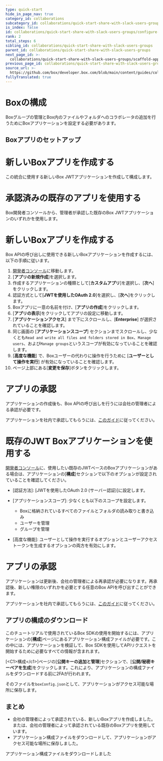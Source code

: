 ```yaml
---
type: quick-start
hide_in_page_nav: true
category_id: collaborations
subcategory_id: collaborations/quick-start-share-with-slack-users-groups
is_index: false
id: collaborations/quick-start-share-with-slack-users-groups/configure-box
rank: 2
total_steps: 6
sibling_id: collaborations/quick-start-share-with-slack-users-groups
parent_id: collaborations/quick-start-share-with-slack-users-groups
next_page_id: >-
  collaborations/quick-start-share-with-slack-users-groups/scaffold-application-code
previous_page_id: collaborations/quick-start-share-with-slack-users-groups/configure-slack
source_url: >-
  https://github.com/box/developer.box.com/blob/main/content/guides/collaborations/quick-start-share-with-slack-users-groups/2-configure-box.md
fullyTranslated: true
---
```

# Boxの構成

Boxグループの管理とBox内のファイルやフォルダへのコラボレータの追加を行うためにBoxアプリケーションを設定する必要があります。

## Boxアプリのセットアップ

<Grid columns="2">

<Choose option="box.app_type" value="create_new" color="blue">

# 新しいBoxアプリを作成する

この統合に使用する新しいBox JWTアプリケーションを作成して構成します。

</Choose>

<Choose option="box.app_type" value="use_own" color="blue">

# 承認済みの既存のアプリを使用する

Box開発者コンソールから、管理者が承認した既存のBox JWTアプリケーションのいずれかを使用します。

</Choose>

</Grid>

<Choice option="box.app_type" value="create_new" color="none">

# 新しいBoxアプリを作成する

Box APIの呼び出しに使用できる新しいBoxアプリケーションを作成するには、以下の手順に従います。

1. [開発者コンソール][devconsole]に移動します。
2. \[**アプリの新規作成**]を選択します。
3. 作成するアプリケーションの種類として\[**カスタムアプリ**]を選択し、\[**次へ**]をクリックします。
4. 認証方式として\[**JWTを使用したOAuth 2.0**]を選択し、\[**次へ**]をクリックします。
5. Boxアプリに一意の名前を付け、\[**アプリの作成**]をクリックします。
6. \[**アプリの表示**]をクリックしてアプリの設定に移動します。
7. \[**アプリケーションアクセス**] まで下にスクロールし、\[**Enterprise**] が選択されていることを確認します。
8. 同じ画面の \[**アプリケーションスコープ**] セクションまでスクロールし、少なくとも`Read and write all files and folders stored in Box`、`Manage users`、および`Manage groups`というスコープが有効になっていることを確認します。
9. \[**高度な機能**] で、Boxユーザーの代わりに操作を行うために \[**ユーザーとして操作を実行**] が有効になっていることを確認します。
10. ページ上部にある\[**変更を保存**]ボタンをクリックします。

<Message type="warning">

# アプリの承認

アプリケーションの作成後も、Box APIの呼び出しを行うには会社の管理者による承認が必要です。

アプリケーションを社内で承認してもらうには、[このガイド](g://applications/custom-apps/app-approval/)に従ってください。

</Message>

</Choice>

<Choice option="box.app_type" value="use_own" color="none">

# 既存のJWT Boxアプリケーションを使用する

[開発者コンソール][devconsole]に、使用したい既存のJWTベースのBoxアプリケーションがある場合は、アプリケーションの\[**構成**]セクションで以下のオプションが設定されていることを確認してください。

* \[認証方法]: \[JWTを使用したOAuth 2.0 (サーバー認証)]に設定します。
* \[アプリケーションスコープ]: 少なくとも以下のスコープを設定します。
  * Boxに格納されているすべてのファイルとフォルダの読み取りと書き込み
  * ユーザーを管理
  * グループを管理
* \[高度な機能]: ユーザーとして操作を実行するオプションとユーザーアクセストークンを生成するオプションの両方を有効にします。

  <Message type="warning">

# アプリの承認

アプリケーションは更新後、会社の管理者による再承認が必要になります。再承認後、新しい権限のいずれかを必要とする任意のBox APIを呼び出すことができます。

アプリケーションを社内で承認してもらうには、[このガイド](g://applications/custom-apps/app-approval/)に従ってください。

</Message>

</Choice>

## アプリの構成のダウンロード

このチュートリアルで使用されているBox SDKの使用を開始するには、アプリケーションの\[**構成**]ページにあるアプリケーション構成ファイルが必要です。この中には、アプリケーションを検証して、Box SDKを使用してAPIリクエストを開始するために必要なすべての情報が含まれます。

\[\<C1>構成\</c1>]ページの\[**公開キーの追加と管理**]セクションで、\[**公開/秘密キーペアを生成**]をクリックします。これにより、アプリケーションの構成ファイルをダウンロードする前に2FAが行われます。

そのファイルを`boxConfig.json`として、アプリケーションがアクセス可能な場所に保存します。

## まとめ

* 会社の管理者によって承認されている、新しいBoxアプリを作成しました。または、会社の管理者によって承認されている既存のBoxアプリを使用しています。
* アプリケーション構成ファイルをダウンロードして、アプリケーションがアクセス可能な場所に保存しました。

<Observe option="box.app_type" value="use_own,create_new">

<Next>

アプリケーション構成ファイルをダウンロードしました

</Next>

</Observe>

[devconsole]: https://cloud.app.box.com/developers/console
